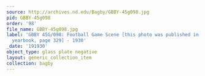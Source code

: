 ```yaml
---
source: http://archives.nd.edu/Bagby/GBBY-45g098.jpg
pid: GBBY-45g098
order: '98'
file_name: GBBY-45g098.jpg
label: 'GBBY 45G/098: Football Game Scene [this photo was published in the 1931 Dome
  yearbook, page 329] - 1930'
_date: '191930'
object_type: glass plate negative
layout: generic_collection_item
collection: bagby
---
```

